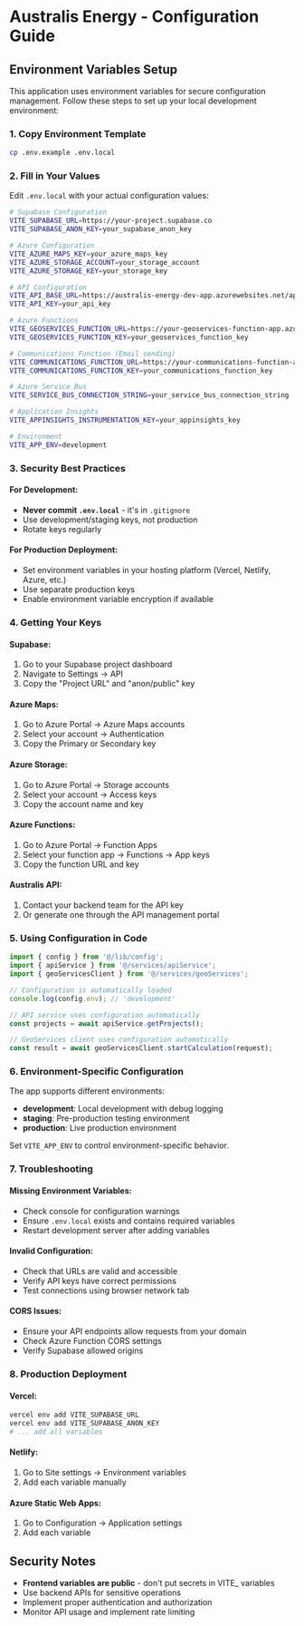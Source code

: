 # Australis Energy - Configuration Guide

## Environment Variables Setup

This application uses environment variables for secure configuration management. Follow these steps to set up your local development environment:

### 1. Copy Environment Template

```bash
cp .env.example .env.local
```

### 2. Fill in Your Values

Edit `.env.local` with your actual configuration values:

```bash
# Supabase Configuration
VITE_SUPABASE_URL=https://your-project.supabase.co
VITE_SUPABASE_ANON_KEY=your_supabase_anon_key

# Azure Configuration
VITE_AZURE_MAPS_KEY=your_azure_maps_key
VITE_AZURE_STORAGE_ACCOUNT=your_storage_account
VITE_AZURE_STORAGE_KEY=your_storage_key

# API Configuration
VITE_API_BASE_URL=https://australis-energy-dev-app.azurewebsites.net/api
VITE_API_KEY=your_api_key

# Azure Functions
VITE_GEOSERVICES_FUNCTION_URL=https://your-geoservices-function-app.azurewebsites.net
VITE_GEOSERVICES_FUNCTION_KEY=your_geoservices_function_key

# Communications Function (Email sending)
VITE_COMMUNICATIONS_FUNCTION_URL=https://your-communications-function-app.azurewebsites.net
VITE_COMMUNICATIONS_FUNCTION_KEY=your_communications_function_key

# Azure Service Bus
VITE_SERVICE_BUS_CONNECTION_STRING=your_service_bus_connection_string

# Application Insights
VITE_APPINSIGHTS_INSTRUMENTATION_KEY=your_appinsights_key

# Environment
VITE_APP_ENV=development
```

### 3. Security Best Practices

#### For Development:
- **Never commit `.env.local`** - it's in `.gitignore`
- Use development/staging keys, not production
- Rotate keys regularly

#### For Production Deployment:
- Set environment variables in your hosting platform (Vercel, Netlify, Azure, etc.)
- Use separate production keys
- Enable environment variable encryption if available

### 4. Getting Your Keys

#### Supabase:
1. Go to your Supabase project dashboard
2. Navigate to Settings → API
3. Copy the "Project URL" and "anon/public" key

#### Azure Maps:
1. Go to Azure Portal → Azure Maps accounts
2. Select your account → Authentication
3. Copy the Primary or Secondary key

#### Azure Storage:
1. Go to Azure Portal → Storage accounts
2. Select your account → Access keys
3. Copy the account name and key

#### Azure Functions:
1. Go to Azure Portal → Function Apps
2. Select your function app → Functions → App keys
3. Copy the function URL and key

#### Australis API:
1. Contact your backend team for the API key
2. Or generate one through the API management portal

### 5. Using Configuration in Code

```typescript
import { config } from '@/lib/config';
import { apiService } from '@/services/apiService';
import { geoServicesClient } from '@/services/geoServices';

// Configuration is automatically loaded
console.log(config.env); // 'development'

// API service uses configuration automatically
const projects = await apiService.getProjects();

// GeoServices client uses configuration automatically
const result = await geoServicesClient.startCalculation(request);
```

### 6. Environment-Specific Configuration

The app supports different environments:

- **development**: Local development with debug logging
- **staging**: Pre-production testing environment
- **production**: Live production environment

Set `VITE_APP_ENV` to control environment-specific behavior.

### 7. Troubleshooting

#### Missing Environment Variables:
- Check console for configuration warnings
- Ensure `.env.local` exists and contains required variables
- Restart development server after adding variables

#### Invalid Configuration:
- Check that URLs are valid and accessible
- Verify API keys have correct permissions
- Test connections using browser network tab

#### CORS Issues:
- Ensure your API endpoints allow requests from your domain
- Check Azure Function CORS settings
- Verify Supabase allowed origins

### 8. Production Deployment

#### Vercel:
```bash
vercel env add VITE_SUPABASE_URL
vercel env add VITE_SUPABASE_ANON_KEY
# ... add all variables
```

#### Netlify:
1. Go to Site settings → Environment variables
2. Add each variable manually

#### Azure Static Web Apps:
1. Go to Configuration → Application settings
2. Add each variable

## Security Notes

- **Frontend variables are public** - don't put secrets in VITE_ variables
- Use backend APIs for sensitive operations
- Implement proper authentication and authorization
- Monitor API usage and implement rate limiting
